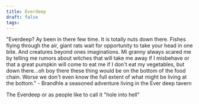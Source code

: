 ```yaml
---
title: Everdeep
draft: false
tags:
---
```

 "Everdeep? Ay been in there few time. It is totally nuts down there. Fishes flying through the air, giant rats wait for opportunity to take your head in one bite. And creatures beyond ones imaginations. Mi granny always scared me by telling me rumors about witches that will take me away if I misbehave or that a great pumpkin will come to eat me if I don't eat my vegetables, but down there...oh boy there these thing would be on the bottom of the food chain. Worse we don't even know the full extent of what might be living at the bottom." - Brandhle a seasoned adventure living in the Ever deep tavern

The Everdeep or as people like to call it "hole into hell"
